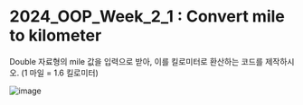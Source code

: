 # 2024_OOP_Week_2_1 : Convert mile to kilometer

Double 자료형의 mile 값을 입력으로 받아, 이를 킬로미터로 환산하는 코드를 제작하시오. (1 마일 = 1.6 킬로미터)

![image](https://github.com/LeeHyunWon999/2024_OOP_Week_2_1/assets/142217859/95826b82-55d9-4c9d-bd25-f4eb10dc2918)
